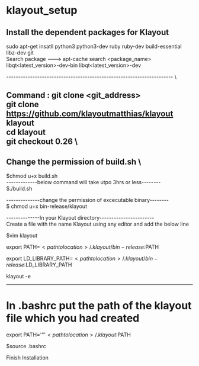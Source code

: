 # klayout_setup

##  Install the dependent packages for Klayout   

sudo apt-get insatll python3 python3-dev ruby ruby-dev build-essential libz-dev git  
Search package ---> apt-cache search <package_name>   
libqt<latest_version>-dev-bin libqt<latest_version>-dev  

---------------------------------------------------------------------- \ 
  
Command : git clone <git_address> <directory>   
git clone https://github.com/klayoutmatthias/klayout klayout  \
cd klayout  \
git checkout 0.26   \
-----------------------    
## Change the permission of build.sh  \
 
$chmod u+x build.sh  
-------------below command will take utpo 3hrs or less--------  
$./build.sh  

--------------change the permission of excecutable binary--------  
$ chmod u+x bin-release/klayout  

--------------In your Klayout directory-----------------------  
Create a file with the name Klayout using any editor and add the below line   

$vim klayout  

export PATH=$<path to location>/.klayout/bin-release:$PATH  

export LD_LIBRARY_PATH=$<path to location>/.klayout/bin-release:$LD_LIBRARY_PATH  

klayout -e  

--------------------------------------------------------------------  
# In .bashrc put the path of the klayout file which you had created  

export PATH='"'$<path to location>/.klayout:$PATH   

$source .bashrc   

Finish Installation
